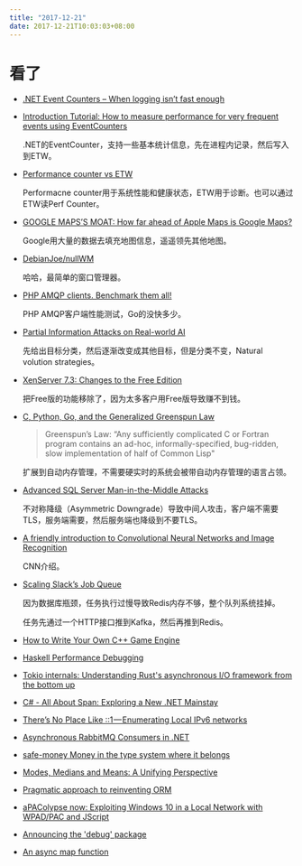 ```yaml
---
title: "2017-12-21"
date: 2017-12-21T10:03:03+08:00
---
```


# 看了

+ [.NET Event Counters – When logging isn’t fast enough](https://stackify.com/net-event-counters/)
+ [Introduction Tutorial: How to measure performance for very frequent events using EventCounters](https://github.com/dotnet/corefx/blob/master/src/System.Diagnostics.Tracing/documentation/EventCounterTutorial.md)

    .NET的EventCounter，支持一些基本统计信息，先在进程内记录，然后写入到ETW。

+ [Performance counter vs ETW](https://stackoverflow.com/questions/4864576/performance-counter-vs-etw)

    Performacne counter用于系统性能和健康状态，ETW用于诊断。也可以通过ETW读Perf Counter。

+ [GOOGLE MAPS’S MOAT: How far ahead of Apple Maps is Google Maps?](https://www.justinobeirne.com/google-maps-moat/)

    Google用大量的数据去填充地图信息，遥遥领先其他地图。

+ [DebianJoe/nullWM](https://github.com/DebianJoe/nullWM)

    哈哈，最简单的窗口管理器。

+ [PHP AMQP clients. Benchmark them all!](https://blog.forma-pro.com/php-amqp-clients-benchmark-them-all-8a4e6adb1a6b)

    PHP AMQP客户端性能测试，Go的没快多少。

+ [Partial Information Attacks on Real-world AI](http://www.labsix.org/partial-information-adversarial-examples/)

    先给出目标分类，然后逐渐改变成其他目标，但是分类不变，Natural volution strategies。

+ [XenServer 7.3: Changes to the Free Edition](https://xenserver.org/blog/entry/xenserver-7-3-changes-to-the-free-edition.html)

    把Free版的功能移除了，因为太多客户用Free版导致赚不到钱。

+ [C, Python, Go, and the Generalized Greenspun Law](http://esr.ibiblio.org/?p=7804)

    > Greenspun’s Law: “Any sufficiently complicated C or Fortran program contains an ad-hoc, informally-specified, bug-ridden, slow implementation of half of Common Lisp"

    扩展到自动内存管理，不需要硬实时的系统会被带自动内存管理的语言占领。

+ [Advanced SQL Server Man-in-the-Middle Attacks ](http://blog.blindspotsecurity.com/2017/12/advanced-sql-server-mitm-attacks.html)

    不对称降级（Asymmetric Downgrade）导致中间人攻击，客户端不需要TLS，服务端需要，然后服务端也降级到不要TLS。

+ [A friendly introduction to Convolutional Neural Networks and Image Recognition](https://www.youtube.com/watch?v=2-Ol7ZB0MmU)

    CNN介绍。

+ [Scaling Slack’s Job Queue](https://slack.engineering/scaling-slacks-job-queue-687222e9d100)

    因为数据库瓶颈，任务执行过慢导致Redis内存不够，整个队列系统挂掉。

    任务先通过一个HTTP接口推到Kafka，然后再推到Redis。

+ [How to Write Your Own C++ Game Engine](http://preshing.com/20171218/how-to-write-your-own-cpp-game-engine/)

+ [Haskell Performance Debugging](http://www.parsonsmatt.org/2017/12/18/haskell_performance_debugging.html)

+ [Tokio internals: Understanding Rust's asynchronous I/O framework from the bottom up](https://cafbit.com/post/tokio_internals/)

+ [C# - All About Span: Exploring a New .NET Mainstay](https://msdn.microsoft.com/en-us/magazine/mt814808)


+ [There’s No Place Like ::1 — Enumerating Local IPv6 networks](https://secdevops.ai/theres-no-place-like-1-enumerating-local-ipv6-networks-88a6247e3519)

+ [Asynchronous RabbitMQ Consumers in .NET](http://gigi.nullneuron.net/gigilabs/asynchronous-rabbitmq-consumers-in-net/)

+ [safe-money Money in the type system where it belongs](https://ren.zone/articles/safe-money)

+ [Modes, Medians and Means: A Unifying Perspective](http://www.johnmyleswhite.com/notebook/2013/03/22/modes-medians-and-means-an-unifying-perspective/)

+ [Pragmatic approach to reinventing ORM](https://medium.com/@romaninsh/pragmatic-approach-to-reinventing-orm-d9e1bdc336e3)

+ [aPAColypse now: Exploiting Windows 10 in a Local Network with WPAD/PAC and JScript ](https://googleprojectzero.blogspot.my/2017/12/apacolypse-now-exploiting-windows-10-in_18.html)

+ [Announcing the 'debug' package](http://neilmitchell.blogspot.my/2017/12/announcing-debug-package.html)

+ [An async map function](https://murze.be/an-async-map-function)
